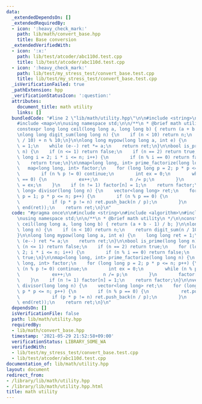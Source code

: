 ```yaml
---
data:
  _extendedDependsOn: []
  _extendedRequiredBy:
  - icon: ':heavy_check_mark:'
    path: lib/math/convert_base.hpp
    title: Base conversion
  _extendedVerifiedWith:
  - icon: ':x:'
    path: lib/test/atcoder/abc110d.test.cpp
    title: lib/test/atcoder/abc110d.test.cpp
  - icon: ':heavy_check_mark:'
    path: lib/test/my_stress_test/convert_base.test.cpp
    title: lib/test/my_stress_test/convert_base.test.cpp
  _isVerificationFailed: true
  _pathExtension: hpp
  _verificationStatusIcon: ':question:'
  attributes:
    document_title: math utility
    links: []
  bundledCode: "#line 2 \"lib/math/utility.hpp\"\n\n#include <string>\n#include <algorithm>\n\
    #include <map>\n\nusing namespace std;\n\n/**\n * @brief math utility\n */\n\n\
    constexpr long long ceil(long long a, long long b) { return (a + b - 1) / b; }\n\
    \nlong long digit_sum(long long n) {\n    if (n < 10) return n;\n    return digit_sum(n\
    \ / 10) + n % 10;\n}\n\nlong long mypow(long long a, int e) {\n    long long ret\
    \ = 1;\n    while (e--) ret *= a;\n    return ret;\n}\n\nbool is_prime(long long\
    \ n) {\n    if (n <= 1) return false;\n    if (n == 2) return true;\n    for (long\
    \ long i = 2; i * i <= n; i++) {\n        if (n % i == 0) return false;\n    }\n\
    \    return true;\n}\n\nmap<long long, int> prime_factorize(long long n) {\n \
    \   map<long long, int> factor;\n    for (long long p = 2; p * p <= n; p++) {\n\
    \        if (n % p != 0) continue;\n        int ex = 0;\n        while (n % p\
    \ == 0) {\n            ex++;\n            n /= p;\n        }\n        factor[p]\
    \ = ex;\n    }\n    if (n != 1) factor[n] = 1;\n    return factor;\n}\n\nvector<long\
    \ long> divisor(long long n) {\n    vector<long long> ret;\n    for (long long\
    \ p = 1; p * p <= n; p++) {\n        if (n % p == 0) {\n            ret.push_back(p);\n\
    \            if (p * p != n) ret.push_back(n / p);\n        }\n    }\n    sort(begin(ret),\
    \ end(ret));\n    return ret;\n}\n"
  code: "#pragma once\n\n#include <string>\n#include <algorithm>\n#include <map>\n\
    \nusing namespace std;\n\n/**\n * @brief math utility\n */\n\nconstexpr long long\
    \ ceil(long long a, long long b) { return (a + b - 1) / b; }\n\nlong long digit_sum(long\
    \ long n) {\n    if (n < 10) return n;\n    return digit_sum(n / 10) + n % 10;\n\
    }\n\nlong long mypow(long long a, int e) {\n    long long ret = 1;\n    while\
    \ (e--) ret *= a;\n    return ret;\n}\n\nbool is_prime(long long n) {\n    if\
    \ (n <= 1) return false;\n    if (n == 2) return true;\n    for (long long i =\
    \ 2; i * i <= n; i++) {\n        if (n % i == 0) return false;\n    }\n    return\
    \ true;\n}\n\nmap<long long, int> prime_factorize(long long n) {\n    map<long\
    \ long, int> factor;\n    for (long long p = 2; p * p <= n; p++) {\n        if\
    \ (n % p != 0) continue;\n        int ex = 0;\n        while (n % p == 0) {\n\
    \            ex++;\n            n /= p;\n        }\n        factor[p] = ex;\n\
    \    }\n    if (n != 1) factor[n] = 1;\n    return factor;\n}\n\nvector<long long>\
    \ divisor(long long n) {\n    vector<long long> ret;\n    for (long long p = 1;\
    \ p * p <= n; p++) {\n        if (n % p == 0) {\n            ret.push_back(p);\n\
    \            if (p * p != n) ret.push_back(n / p);\n        }\n    }\n    sort(begin(ret),\
    \ end(ret));\n    return ret;\n}\n"
  dependsOn: []
  isVerificationFile: false
  path: lib/math/utility.hpp
  requiredBy:
  - lib/math/convert_base.hpp
  timestamp: '2021-05-29 21:52:58+09:00'
  verificationStatus: LIBRARY_SOME_WA
  verifiedWith:
  - lib/test/my_stress_test/convert_base.test.cpp
  - lib/test/atcoder/abc110d.test.cpp
documentation_of: lib/math/utility.hpp
layout: document
redirect_from:
- /library/lib/math/utility.hpp
- /library/lib/math/utility.hpp.html
title: math utility
---
```

